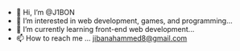- 👋 Hi, I’m @J1BON
- 👀 I’m interested in web development, games, and programming...
- 🌱 I’m currently learning front-end web development...
- 📫 How to reach me ... jibanahammed8@gmail.com

<!---
J1BON/J1BON is a ✨ special ✨ repository because its `README.md` (this file) appears on your GitHub profile.
You can click the Preview link to take a look at your changes.
--->
